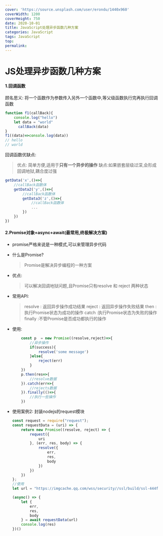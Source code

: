 ```yaml
---
cover: 'https://source.unsplash.com/user/erondu/1440x960'
coverWidth: 1200
coverHeight: 750
date: 2020-10-01
title: JavaScript处理异步函数几种方案
categories: JavaScript
tags: JavaScript
top:
permalink:
---
```

# JS处理异步函数几种方案

#### 1.回调函数

顾名思义: 将一个函数作为参数传入另外一个函数中,等父级函数执行完再执行回调函数

```js
function f1(callBack){
    console.log("hello")
    let data = "world"
	  callBack(data)
}
f1((data)=>console.log(data))
// hello
// world
```

回调函数优缺点:

> 优点: 简单方便,适用于**只有一个异步的操作**
> 缺点:如果嵌套层级过深,会形成回调地狱,耦合度过强

```js
getData('x',()=>{
    //callBack函数体
    getData2('y',()=>{
        //callBack函数体
        getData3('z',()=>{
            //callBack函数体
            ...
        })
    })
})
```

#### 2.Promise对象+async+await(最常用,终极解决方案)

- promise严格来说是一种模式,可以来管理异步代码

- 什么是Promise?

  > Promise是解决异步编程的一种方案

- 优点:

  > 可以解决回调地狱问题,且Promise只有resolve 和 reject 两种状态

- 常用API:

  > resolve : 返回异步操作成功结果
  > reject    : 返回异步操作失败结果
  > then      : 执行Promise状态为成功的操作
  > catch     :执行Promise状态为失败的操作
  > finally    :不管Promise是否成功都执行的操作
  
- 使用:

  ```js
      const p  = new Promise((resolve,reject)=>{
          //异步操作
          if(success){
              resolve('some message')
          }else{
              reject(err)
          }
      })
      p.then(res=>{
          //resolve数据
      }).catch(err=>{
          //rejects数据
      }).finally(()=>{
          //执行一些操作
      })
  ```

- 使用案例2: 封装nodejs的request模块

  ```js
  const request = require("request");
  const requestData = (uri) => {
      return new Promise((resolve, reject) => {
          request({
              uri
          }, (err, res, body) => {
              resolve({
                  err,
                  res,
                  body
              })
          })
      })
  };
  //使用
  let url = "https://imgcache.qq.com/wss/security//ssl/build/ssl-444feca18a7857546ff9b39bbc95a17c.js";
  
  (async() => {
      let {
          err,
          res,
          body
      } = await requestData(url)
      console.log(res)
  })()
  ```

#### 